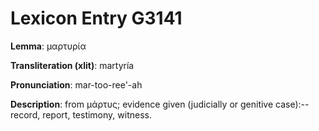# Lexicon Entry G3141

**Lemma**: μαρτυρία

**Transliteration (xlit)**: martyría

**Pronunciation**: mar-too-ree'-ah

**Description**:
from μάρτυς; evidence given (judicially or genitive case):--record, report, testimony, witness.
